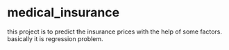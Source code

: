 # medical_insurance
this project is to predict the insurance prices with the help of some factors. basically it is regression problem.
